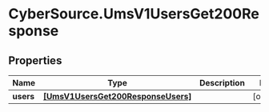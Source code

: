 # CyberSource.UmsV1UsersGet200Response

## Properties
Name | Type | Description | Notes
------------ | ------------- | ------------- | -------------
**users** | [**[UmsV1UsersGet200ResponseUsers]**](UmsV1UsersGet200ResponseUsers.md) |  | [optional] 


